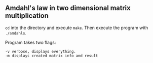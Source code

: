 ## Amdahl's law in two dimensional matrix multiplication

`cd` into the directory and execute `make`.
Then execute the program with `./amdahls`.

Program takes two flags:
```
-v verbose, displays everything.
-m displays created matrix info and result
```
